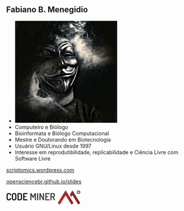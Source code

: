 <!-- .slide: class="author" -->

## Fabiano B. Menegidio

- ![avatar][avatar] <!-- .element: class="pull-right" -->
- Computeiro e Biólogo
- Bioinformata e Biólogo Computacional
- Mestre e Doutorando em Biotecnologia
- Usuário GNU/Linux desde 1997
- Interesse em reprodutibilidade, replicabilidade
    e Ciência Livre com Software Livre

[scriptomics.wordpress.com][blog]

[opensciencebr.github.io/slides][slides]

[![codeminer42][code-logo]][code-site] <!-- .element: class="no-border no-background" -->

[avatar]: ../shared/img/menegidio.jpg
[blog]: https://scriptomics.wordpress.com
[slides]: https://opensciencebr.github.io/slides
[code-logo]: ../shared/img/codeminer42.png
[code-site]: http://openscience.com.br
